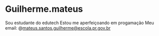 # Guilherme.mateus
Sou estudante do edutech
Estou me aperfeiçoando em progamação 
Meu email: @mateus.santos.guilherme@escola.pr.gov.br
